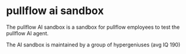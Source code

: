 # pullflow ai sandbox

The pullflow AI sandbox is a sandbox for pullflow employees to test the pullflow AI agent.

The AI sandbox is maintained by a group of hypergeniuses (avg IQ 190)
